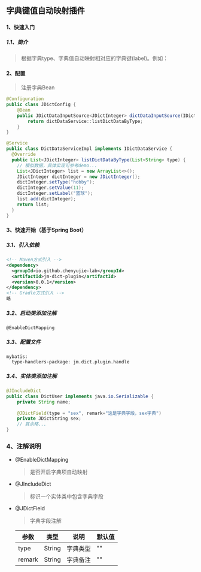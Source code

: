 ## 字典键值自动映射插件
#### 1、快速入门
##### 1.1、简介
  > 根据字典type、字典值自动映射相对应的字典键(label)。例如：


#### 2、配置
  > 注册字典Bean
```java
@Configuration
public class JDictConfig {
    @Bean
    public JDictDataInputSource<JDictInteger> dictDataInputSource(IDictDataService dictDataService) {
        return dictDataService::listDictDataByType;
    }
}

@Service
public class DictDataServiceImpl implements IDictDataService {
  @Override
  public List<JDictInteger> listDictDataByType(List<String> type) {
    // 模拟数据，具体实现可参考demo...
    List<JDictInteger> list = new ArrayList<>();
    JDictInteger dictInteger = new JDictInteger();
    dictInteger.setType("hobby");
    dictInteger.setValue(11);
    dictInteger.setLabel("篮球");
    list.add(dictInteger);
    return list;
  }
}
```

#### 3、快速开始（基于Spring Boot）
##### 3.1、引入依赖
```xml
<!-- Maven方式引入 -->
<dependency>
  <groupId>io.github.chenyujie-lab</groupId>
  <artifactId>jm-dict-plugin</artifactId>
  <version>0.0.1</version>
</dependency>
<!-- Gradle方式引入 -->
略
```
##### 3.2、启动类添加注解
```text
@EnableDictMapping
```
##### 3.3、配置文件
```properties
mybatis:
  type-handlers-package: jm.dict.plugin.handle
```
##### 3.4、实体类添加注解
```java
@JIncludeDict
public class DictUser implements java.io.Serializable {
    private String name;
    
    @JDictField(type = "sex", remark="这是字典字段，sex字典")
    private JDictString sex;
    // 其余略...
}
```
### 4、注解说明
* @EnableDictMapping
  > 是否开启字典项自动映射

* @JIncludeDict
  > 标识一个实体类中包含字典字段
* @JDictField
  > 字典字段注解
  
  |参数|类型|说明|默认值|
  |---|---|---|---|
  |type|String|字典类型|""|
  |remark|String|字典备注|""|

